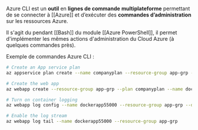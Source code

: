 
Azure CLI est un **outil** en **lignes de commande** **multiplateforme** permettant de se connecter à [[Azure]] et d’exécuter des **commandes d’administration** sur les ressources Azure.

Il s'agit du pendant [[Bash]] du module [[Azure PowerShell]], il permet d'implémenter les mêmes actions d'administration du Cloud Azure (à quelques commandes près).

Exemple de commandes Azure CLI : 

```bash
# Create an App service plan
az appservice plan create --name companyplan --resource-group app-grp --is-linux

# Create the web app
az webapp create --resource-group app-grp --plan companyplan --name dockerapp55000 --deployment-container-image-name appregistry1000122.azurecr.io/sqlapp:latest

# Turn on container logging
az webapp log config --name dockerapp55000 --resource-group app-grp --docker-container-logging filesystem

# Enable the log stream
az webapp log tail --name dockerapp55000 --resource-group app-grp
```

